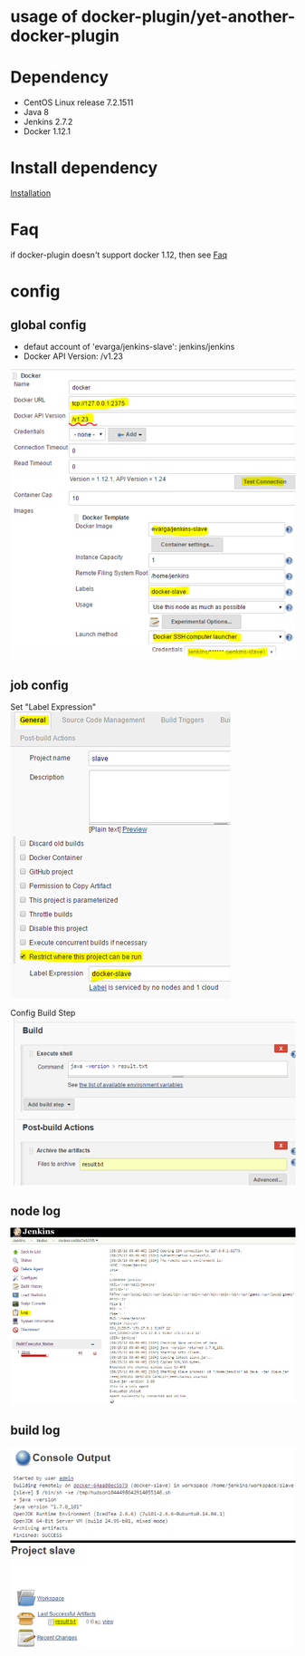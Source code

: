 usage of docker-plugin/yet-another-docker-plugin
================================================

# Dependency
- CentOS Linux release 7.2.1511
- Java 8
- Jenkins 2.7.2
- Docker 1.12.1

# Install dependency
[Installation](doc/install.md)

# Faq
if docker-plugin doesn't support docker 1.12, then see
[Faq](doc/faq.md)

# config

## global config

- defaut account of 'evarga/jenkins-slave': jenkins/jenkins
- Docker API Version: /v1.23

![](image/global-config.PNG)

## job config

Set "Label Expression"  
![](image/job-general.PNG)

Config Build Step
![](image/job-build-step.PNG)

## node log
![](image/node-log.PNG)

## build log
![](image/build-log.PNG)
